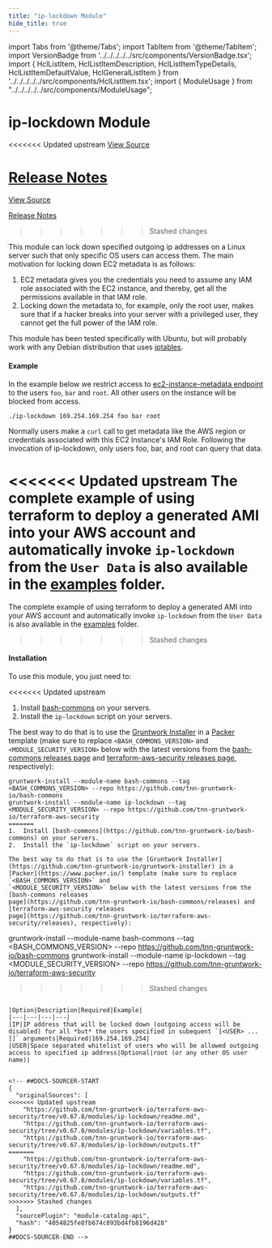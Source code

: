 ```yaml
---
title: "ip-lockdown Module"
hide_title: true
---
```


import Tabs from '@theme/Tabs';
import TabItem from '@theme/TabItem';
import VersionBadge from '../../../../../src/components/VersionBadge.tsx';
import { HclListItem, HclListItemDescription, HclListItemTypeDetails, HclListItemDefaultValue, HclGeneralListItem } from '../../../../../src/components/HclListItem.tsx';
import { ModuleUsage } from "../../../../../src/components/ModuleUsage";

<VersionBadge repoTitle="Security Modules" version="0.67.8" lastModifiedVersion="0.44.10"/>

# ip-lockdown Module

<<<<<<< Updated upstream
<a href="https://github.com/tnn-gruntwork-io/terraform-aws-security/tree/v0.67.8/modules/ip-lockdown" className="link-button" title="View the source code for this module in GitHub.">View Source</a>

<a href="https://github.com/tnn-gruntwork-io/terraform-aws-security/releases/tag/v0.44.10" className="link-button" title="Release notes for only versions which impacted this module.">Release Notes</a>
=======
<a href="https://github.com/tnn-gruntwork-io/terraform-aws-security/tree/v0.67.8/modules/ip-lockdown" className="link-button" title="View the source code for this module in GitHub.">View Source</a>

<a href="https://github.com/tnn-gruntwork-io/terraform-aws-security/releases/tag/v0.44.10" className="link-button" title="Release notes for only versions which impacted this module.">Release Notes</a>
>>>>>>> Stashed changes

This module can lock down specified outgoing ip addresses on a Linux server such that only specific OS users can access them.
The main motivation for locking down EC2 metadata is as follows:

1.  EC2 metadata gives you the credentials you need to assume any IAM role associated with the EC2 instance, and thereby, get all the permissions available in that IAM role.
2.  Locking down the metadata to, for example, only the root user, makes sure that if a hacker breaks into your server with a privileged user, they cannot get the full power of the IAM role.

This module has been tested specifically with Ubuntu, but will probably work with any Debian distribution that uses [iptables](http://ipset.netfilter.org/iptables.man.html).

#### Example

In the example below we restrict access to [ec2-instance-metadata endpoint](https://docs.aws.amazon.com/AWSEC2/latest/UserGuide/ec2-instance-metadata.html) to the users `foo`, `bar` and `root`. All other users on the instance will be blocked from access.

`./ip-lockdown 169.254.169.254 foo bar root`

Normally users make a `curl` call to get metadata like the AWS region or credentials associated with this EC2 Instance's IAM Role. Following the invocation of ip-lockdown, only users foo, bar, and root can query that data.

<<<<<<< Updated upstream
The complete example of using terraform to deploy a generated AMI into your AWS account and automatically invoke `ip-lockdown` from the `User Data` is also available in the [examples](https://github.com/tnn-gruntwork-io/terraform-aws-security/tree/v0.67.8/examples/ip-lockdown/aws-example) folder.
=======
The complete example of using terraform to deploy a generated AMI into your AWS account and automatically invoke `ip-lockdown` from the `User Data` is also available in the [examples](https://github.com/tnn-gruntwork-io/terraform-aws-security/tree/v0.67.8/examples/ip-lockdown/aws-example) folder.
>>>>>>> Stashed changes

#### Installation

To use this module, you just need to:

<<<<<<< Updated upstream
1.  Install [bash-commons](https://github.com/tnn-gruntwork-io/bash-commons) on your servers.
2.  Install the `ip-lockdown` script on your servers.

The best way to do that is to use the [Gruntwork Installer](https://github.com/tnn-gruntwork-io/gruntwork-installer) in a
[Packer](https://www.packer.io/) template (make sure to replace `<BASH_COMMONS_VERSION>` and
`<MODULE_SECURITY_VERSION>` below with the latest versions from the [bash-commons releases
page](https://github.com/tnn-gruntwork-io/bash-commons/releases) and [terraform-aws-security releases
page](https://github.com/tnn-gruntwork-io/terraform-aws-security/releases), respectively):

```
gruntwork-install --module-name bash-commons --tag <BASH_COMMONS_VERSION> --repo https://github.com/tnn-gruntwork-io/bash-commons
gruntwork-install --module-name ip-lockdown --tag <MODULE_SECURITY_VERSION> --repo https://github.com/tnn-gruntwork-io/terraform-aws-security
=======
1.  Install [bash-commons](https://github.com/tnn-gruntwork-io/bash-commons) on your servers.
2.  Install the `ip-lockdown` script on your servers.

The best way to do that is to use the [Gruntwork Installer](https://github.com/tnn-gruntwork-io/gruntwork-installer) in a
[Packer](https://www.packer.io/) template (make sure to replace `<BASH_COMMONS_VERSION>` and
`<MODULE_SECURITY_VERSION>` below with the latest versions from the [bash-commons releases
page](https://github.com/tnn-gruntwork-io/bash-commons/releases) and [terraform-aws-security releases
page](https://github.com/tnn-gruntwork-io/terraform-aws-security/releases), respectively):

```
gruntwork-install --module-name bash-commons --tag <BASH_COMMONS_VERSION> --repo https://github.com/tnn-gruntwork-io/bash-commons
gruntwork-install --module-name ip-lockdown --tag <MODULE_SECURITY_VERSION> --repo https://github.com/tnn-gruntwork-io/terraform-aws-security
>>>>>>> Stashed changes
```

|Option|Description|Required|Example|
|---|---|---|---|
|IP|IP address that will be locked down (outgoing access will be disabled) for all *but* the users specified in subequent `[<USER> ... ]]` arguments|Required|169.254.169.254|
|USER|Space separated whitelist of users who will be allowed outgoing access to specified ip address|Optional|root (or any other OS user name)|


<!-- ##DOCS-SOURCER-START
{
  "originalSources": [
<<<<<<< Updated upstream
    "https://github.com/tnn-gruntwork-io/terraform-aws-security/tree/v0.67.8/modules/ip-lockdown/readme.md",
    "https://github.com/tnn-gruntwork-io/terraform-aws-security/tree/v0.67.8/modules/ip-lockdown/variables.tf",
    "https://github.com/tnn-gruntwork-io/terraform-aws-security/tree/v0.67.8/modules/ip-lockdown/outputs.tf"
=======
    "https://github.com/tnn-gruntwork-io/terraform-aws-security/tree/v0.67.8/modules/ip-lockdown/readme.md",
    "https://github.com/tnn-gruntwork-io/terraform-aws-security/tree/v0.67.8/modules/ip-lockdown/variables.tf",
    "https://github.com/tnn-gruntwork-io/terraform-aws-security/tree/v0.67.8/modules/ip-lockdown/outputs.tf"
>>>>>>> Stashed changes
  ],
  "sourcePlugin": "module-catalog-api",
  "hash": "4054825fe8fb674c893bd4fb8196d428"
}
##DOCS-SOURCER-END -->
